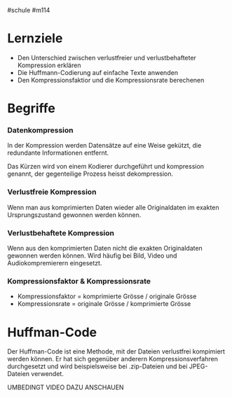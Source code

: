 #schule 
#m114


# Lernziele

- Den Unterschied zwischen verlustfreier und verlustbehafteter Kompression erklären
- Die Huffmann-Codierung auf einfache Texte anwenden
- Den Kompressionsfaktior und die Kompressionsrate berechenen

# Begriffe

### Datenkompression

In der Kompression werden Datensätze auf eine Weise gekützt, die redundante Informationen entfernt.

Das Kürzen wird von einem Kodierer durchgeführt und kompression genannt, der gegenteilige Prozess heisst dekompression.

### Verlustfreie Kompression

Wenn man aus  komprimierten Daten wieder alle Originaldaten im exakten Ursprungszustand gewonnen werden können.

### Verlustbehaftete Kompression

Wenn aus den komprimierten Daten nicht die exakten Originaldaten gewonnen werden können. Wird häufig bei Bild, Video und Audiokompremierern eingesetzt.

### Kompressionsfaktor & Kompressionsrate

- Kompressionsfaktor = komprimierte Grösse / originale Grösse
- Kompressionsrate = originale Grösse / komprimierte Grösse

# Huffman-Code

Der Huffman-Code ist eine Methode, mit der Dateien verlustfrei kompimiert werden können. Er hat sich gegenüber anderern Kompressionsverfahren durchgesetzt und wird beispielsweise bei .zip-Dateien und bei JPEG-Dateien verwendet. 

UMBEDINGT VIDEO DAZU ANSCHAUEN
